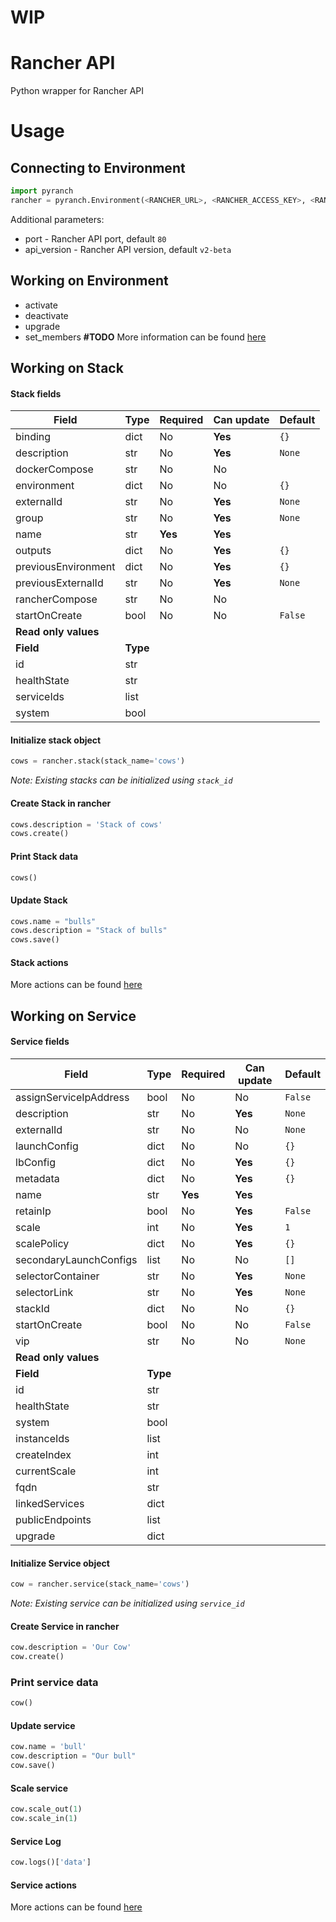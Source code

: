 # WIP

# Rancher API
Python wrapper for Rancher API

# Usage
## Connecting to Environment
```python
import pyranch
rancher = pyranch.Environment(<RANCHER_URL>, <RANCHER_ACCESS_KEY>, <RANCHER_SECRET_KEY>, project_id=<ENVIRONMENT_ID>)
```
Additional parameters:
- port - Rancher API port, default ```80```
- api_version - Rancher API version, default ```v2-beta```

## Working on Environment
* activate
* deactivate
* upgrade
* set_members **#TODO**
More information can be found [here](http://docs.rancher.com/rancher/v1.3/en/api/v2-beta/api-resources/project)

## Working on Stack
#### Stack fields

| Field | Type | Required | Can update | Default |
|---|---|---|---|---|
| binding | dict | No | **Yes** | ```{}``` |
| description |	str |No | **Yes** |	```None``` |
| dockerCompose	| str | No | No | ``` ``` |
| environment | dict | No | No | ```{}``` | 
| externalId | str | No | **Yes** | ```None``` |
| group | str | No | **Yes** | ```None``` |
| name | str | **Yes** | **Yes** |
| outputs | dict | No | **Yes** | ```{}``` |
| previousEnvironment | dict | No | **Yes** | ```{}``` |
| previousExternalId | str | No | **Yes** | ```None``` |
| rancherCompose | str | No | No | ``` ``` |
| startOnCreate | bool | No | No | ```False``` |
| **Read only values** |
| **Field** | **Type** |
| id | str |
| healthState | str |
| serviceIds | list |
| system | bool |

#### Initialize stack object
```python
cows = rancher.stack(stack_name='cows')
```
*Note: Existing stacks can be initialized using ```stack_id```*

#### Create Stack in rancher
```python
cows.description = 'Stack of cows'
cows.create()
```

#### Print Stack data
```python
cows()
```
#### Update Stack
```python
cows.name = "bulls"
cows.description = "Stack of bulls"
cows.save()
```

#### Stack actions
More actions can be found [here](http://docs.rancher.com/rancher/v1.3/en/api/v2-beta/api-resources/stack/)

## Working on Service
#### Service fields

| Field | Type | Required | Can update | Default |
|---|---|---|---|---|
| assignServiceIpAddress | bool | No | No | ```False``` |
| description |	str | No | **Yes** | ```None``` |
| externalId | str | No | No | ```None``` |
| launchConfig | dict | No | No | ```{}``` |
| lbConfig | dict | No | **Yes** | ```{}``` |
| metadata | dict | No | **Yes** | ```{}``` |
| name | str | **Yes** | **Yes** |
| retainIp | bool | No | **Yes** | ```False``` |
| scale | int | No | **Yes** | ```1``` |
| scalePolicy | dict | No | **Yes** | ```{}``` |
| secondaryLaunchConfigs | list | No | No | ```[]``` |
| selectorContainer | str | No | **Yes** | ```None``` |
| selectorLink | str | No | **Yes** | ```None``` |
| stackId | dict | No | No | ```{}``` |
| startOnCreate | bool | No | No | ```False``` |
| vip | str | No | No | ```None```|
| **Read only values** |
| **Field** | **Type** |
| id | str |
| healthState | str |
| system | bool |
| instanceIds | list |
| createIndex | int |
| currentScale | int |
| fqdn | str |
| linkedServices | dict |
| publicEndpoints | list |
| upgrade | dict |

#### Initialize Service object
```python
cow = rancher.service(stack_name='cows')
```
*Note: Existing service can be initialized using ```service_id```*

#### Create Service in rancher
```python
cow.description = 'Our Cow'
cow.create()
```

### Print service data
```python
cow()
```
#### Update service
```python
cow.name = 'bull'
cow.description = "Our bull"
cow.save()
```
#### Scale service
```python
cow.scale_out(1)
cow.scale_in(1)
```

#### Service Log
```python
cow.logs()['data']
```

#### Service actions
More actions can be found [here](http://docs.rancher.com/rancher/v1.3/en/api/v2-beta/api-resources/service/)

